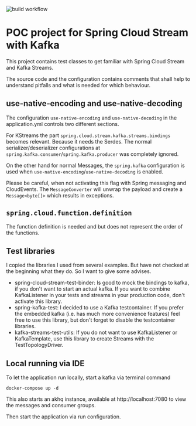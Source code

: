 ![build workflow](https://github.com/Zigu/spring-cloud-stream-poc/actions/workflows/gradle.yml/badge.svg)

# POC project for Spring Cloud Stream with Kafka

This project contains test classes to get familiar with
Spring Cloud Stream and Kafka Streams. 

The source code and the configuration contains comments
that shall help to understand pitfalls and what is needed
for which behaviour.

## use-native-encoding and use-native-decoding

The configuration `use-native-encoding` and `use-native-decoding`
in the application.yml controls two different sections.

For KStreams the part `spring.cloud.stream.kafka.streams.bindings` becomes
relevant. Because it needs the Serdes. The normal serializer/deserializer configurations at 
`spring.kafka.consumer`/`spring.kafka.producer` was completely ignored.

On the other hand for normal Messages, the `spring.kafka` configuration is
used when `use-native-encoding`/`use-native-decoding` is enabled.

Please be careful, when not activating this flag with Spring messaging and CloudEvents.
The `MessageConverter` will unwrap the payload and create a `Message<byte[]>` which results
in exceptions.

## `spring.cloud.function.definition`

The function definition is needed and but does not represent the order of the functions.


## Test libraries

I copied the libraries I used from several examples. But have not checked at the beginning
what they do. So I want to give some advises.

- spring-cloud-stream-test-binder: Is good to mock the bindings to kafka, if you don't want 
to start an actual kafka. If you want to combine KafkaListener in your tests and streams in 
your production code, don't activate this library.
- spring-kafka-test: I decided to use a Kafka testcontainer. If you prefer the embedded kafka 
(i.e. has much more convenience features) feel free to use this library, but don't forget to disable the testcontainer libraries. 
- kafka-streams-test-utils: If you do not want to use KafkaListener or KafkaTemplate, use this library to create Streams with the 
TestTopologyDriver.

## Local running via IDE

To let the application run locally, start a kafka via terminal command

```
docker-compose up -d
```

This also starts an akhq instance, available at http://localhost:7080 to view the messages and consumer groups.

Then start the application via run configuration.
